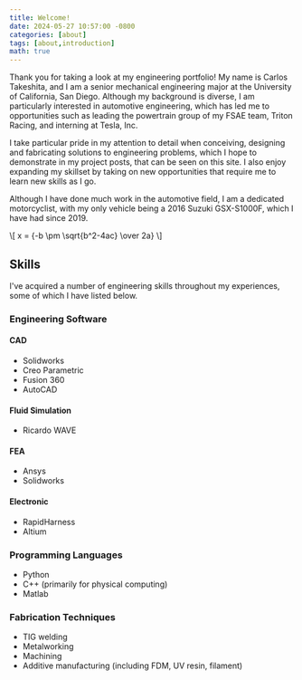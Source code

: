 ```yaml
---
title: Welcome!
date: 2024-05-27 10:57:00 -0800
categories: [about]
tags: [about,introduction]
math: true
---
```


Thank you for taking a look at my engineering portfolio! My name is Carlos Takeshita, and I am a senior mechanical engineering major at the University of California, San Diego. Although my background is diverse, I am particularly interested in automotive engineering, which has led me to opportunities such as leading the powertrain group of my FSAE team, Triton Racing, and interning at Tesla, Inc.

I take particular pride in my attention to detail when conceiving, designing and fabricating solutions to engineering problems, which I hope to demonstrate in my project posts, that can be seen on this site. I also enjoy expanding my skillset by taking on new opportunities that require me to learn new skills as I go.

Although I have done much work in the automotive field, I am a dedicated motorcyclist, with my only vehicle being a 2016 Suzuki GSX-S1000F, which I have had since 2019.

\\[ x = {-b \pm \sqrt{b^2-4ac} \over 2a} \\]

## Skills

I've acquired a number of engineering skills throughout my experiences, some of which I have listed below.

### Engineering Software

#### CAD

* Solidworks
* Creo Parametric
* Fusion 360
* AutoCAD

#### Fluid Simulation

* Ricardo WAVE

#### FEA

* Ansys
* Solidworks

#### Electronic

* RapidHarness
* Altium

### Programming Languages

* Python
* C++ (primarily for physical computing)
* Matlab

### Fabrication Techniques

* TIG welding
* Metalworking
* Machining
* Additive manufacturing (including FDM, UV resin, filament)